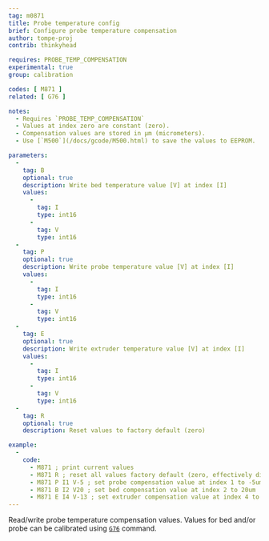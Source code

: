 ```yaml
---
tag: m0871
title: Probe temperature config
brief: Configure probe temperature compensation
author: tompe-proj
contrib: thinkyhead

requires: PROBE_TEMP_COMPENSATION
experimental: true
group: calibration

codes: [ M871 ]
related: [ G76 ]

notes:
  - Requires `PROBE_TEMP_COMPENSATION`
  - Values at index zero are constant (zero).
  - Compensation values are stored in µm (micrometers).
  - Use [`M500`](/docs/gcode/M500.html) to save the values to EEPROM.

parameters:
  -
    tag: B
    optional: true
    description: Write bed temperature value [V] at index [I]
    values:
      -
        tag: I
        type: int16
      -
        tag: V
        type: int16
  -
    tag: P
    optional: true
    description: Write probe temperature value [V] at index [I]
    values:
      -
        tag: I
        type: int16
      -
        tag: V
        type: int16
  -
    tag: E
    optional: true
    description: Write extruder temperature value [V] at index [I]
    values:
      -
        tag: I
        type: int16
      -
        tag: V
        type: int16
  -
    tag: R
    optional: true
    description: Reset values to factory default (zero)

example:
  -
    code:
      - M871 ; print current values
      - M871 R ; reset all values factory default (zero, effectively disabling compensation)
      - M871 P I1 V-5 ; set probe compensation value at index 1 to -5um
      - M871 B I2 V20 ; set bed compensation value at index 2 to 20um
      - M871 E I4 V-13 ; set extruder compensation value at index 4 to -13um
---
```


Read/write probe temperature compensation values. Values for bed and/or probe can be calibrated using [`G76`](/docs/gcode/G076.html) command.
